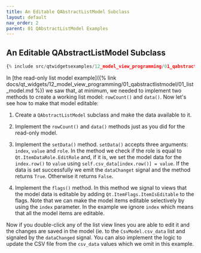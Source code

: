 ```yaml
---
title: An Editable QAbstractListModel Subclass
layout: default
nav_order: 2
parent: 01 QAbstractListModel Examples
---
```


## An Editable QAbstractListModel Subclass

```python
{% include src/qtwidgetsexamples/12_model_view_programming/01_qabstractlistmodel/02_list_model_editable.py %}
```

In [the read-only list model example]({% link docs/qt_widgets/12_model_view_programming/01_qabstractlistmodel/01_list_model.md %}) we saw that, at minimum, we needed to implement two methods to create a working list model: `rowCount()` and `data()`. Now let's see how to make that model editable:

1. Create a `QAbstractListModel` subclass and make the data available to it.

2. Implement the `rowCount()` and `data()` methods just as you did for the read-only model.

3. Implement the `setData()` method. `setData()` accepts three arguments: `index`, `value` and `role`. In the method we check if the role is equal to `Qt.ItemDataRole.EditRole` and, if it is, we set the model data for the `index.row()` to `value` using `self.csv_data[index.row()] = value`. If the data is set successfully we emit the `dataChanget` signal and the method returns `True`. Otherwise it returns `False`.

4. Implement the `flags()` method. In this method we signal to views that the model data is editable by adding `Qt.ItemFlags.ItemIsEditable` to the flags. Note that we can make the model items editable selectively by using the `index` parameter. In the example we ignore `index` which means that all the model items are editable.

Now if you double-click any of the list view lines you are able to edit it and the changes are saved in the model (ie. to the `CsvModel.csv_data` list and signaled by the `dataChanged` signal. You can also implement the logic to update the CSV file from the `csv_data` values which we omit in this example.